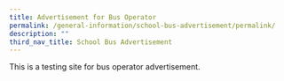 ```yaml
---
title: Advertisement for Bus Operator
permalink: /general-information/school-bus-advertisement/permalink/
description: ""
third_nav_title: School Bus Advertisement
---
```

This is a testing site for bus operator advertisement.